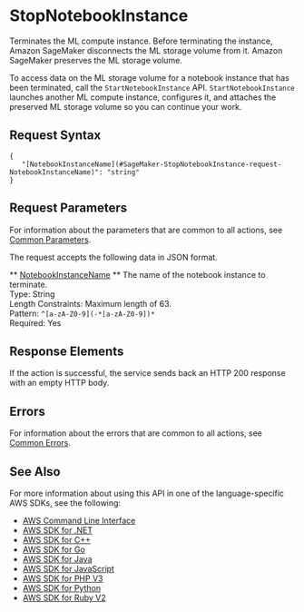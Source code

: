 # StopNotebookInstance<a name="API_StopNotebookInstance"></a>

Terminates the ML compute instance\. Before terminating the instance, Amazon SageMaker disconnects the ML storage volume from it\. Amazon SageMaker preserves the ML storage volume\. 

To access data on the ML storage volume for a notebook instance that has been terminated, call the `StartNotebookInstance` API\. `StartNotebookInstance` launches another ML compute instance, configures it, and attaches the preserved ML storage volume so you can continue your work\. 

## Request Syntax<a name="API_StopNotebookInstance_RequestSyntax"></a>

```
{
   "[NotebookInstanceName](#SageMaker-StopNotebookInstance-request-NotebookInstanceName)": "string"
}
```

## Request Parameters<a name="API_StopNotebookInstance_RequestParameters"></a>

For information about the parameters that are common to all actions, see [Common Parameters](CommonParameters.md)\.

The request accepts the following data in JSON format\.

 ** [NotebookInstanceName](#API_StopNotebookInstance_RequestSyntax) **   <a name="SageMaker-StopNotebookInstance-request-NotebookInstanceName"></a>
The name of the notebook instance to terminate\.  
Type: String  
Length Constraints: Maximum length of 63\.  
Pattern: `^[a-zA-Z0-9](-*[a-zA-Z0-9])*`   
Required: Yes

## Response Elements<a name="API_StopNotebookInstance_ResponseElements"></a>

If the action is successful, the service sends back an HTTP 200 response with an empty HTTP body\.

## Errors<a name="API_StopNotebookInstance_Errors"></a>

For information about the errors that are common to all actions, see [Common Errors](CommonErrors.md)\.

## See Also<a name="API_StopNotebookInstance_SeeAlso"></a>

For more information about using this API in one of the language\-specific AWS SDKs, see the following:
+  [AWS Command Line Interface](https://docs.aws.amazon.com/goto/aws-cli/sagemaker-2017-07-24/StopNotebookInstance) 
+  [AWS SDK for \.NET](https://docs.aws.amazon.com/goto/DotNetSDKV3/sagemaker-2017-07-24/StopNotebookInstance) 
+  [AWS SDK for C\+\+](https://docs.aws.amazon.com/goto/SdkForCpp/sagemaker-2017-07-24/StopNotebookInstance) 
+  [AWS SDK for Go](https://docs.aws.amazon.com/goto/SdkForGoV1/sagemaker-2017-07-24/StopNotebookInstance) 
+  [AWS SDK for Java](https://docs.aws.amazon.com/goto/SdkForJava/sagemaker-2017-07-24/StopNotebookInstance) 
+  [AWS SDK for JavaScript](https://docs.aws.amazon.com/goto/AWSJavaScriptSDK/sagemaker-2017-07-24/StopNotebookInstance) 
+  [AWS SDK for PHP V3](https://docs.aws.amazon.com/goto/SdkForPHPV3/sagemaker-2017-07-24/StopNotebookInstance) 
+  [AWS SDK for Python](https://docs.aws.amazon.com/goto/boto3/sagemaker-2017-07-24/StopNotebookInstance) 
+  [AWS SDK for Ruby V2](https://docs.aws.amazon.com/goto/SdkForRubyV2/sagemaker-2017-07-24/StopNotebookInstance) 